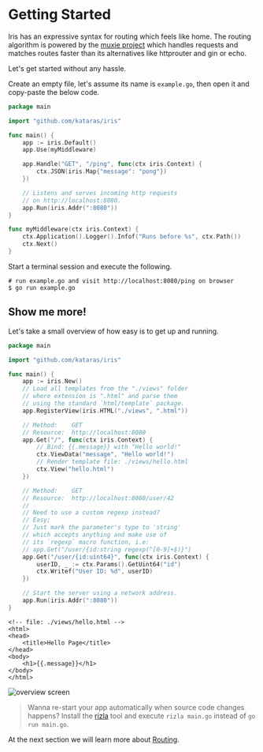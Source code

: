 # Getting Started

Iris has an expressive syntax for routing which feels like home. The routing algorithm is powered by the [muxie project](https://github.com/kataras/muxie) which handles requests and matches routes faster than its alternatives like httprouter and gin or echo.

Let's get started without any hassle.

Create an empty file, let's assume its name is `example.go`, then open it and copy-paste the below code.

```go
package main

import "github.com/kataras/iris"

func main() {
    app := iris.Default()
    app.Use(myMiddleware)

    app.Handle("GET", "/ping", func(ctx iris.Context) {
        ctx.JSON(iris.Map{"message": "pong"})
    })

    // Listens and serves incoming http requests
    // on http://localhost:8080.
    app.Run(iris.Addr(":8080"))
}

func myMiddleware(ctx iris.Context) {
    ctx.Application().Logger().Infof("Runs before %s", ctx.Path())
    ctx.Next()
}
```

Start a terminal session and execute the following.

```text
# run example.go and visit http://localhost:8080/ping on browser
$ go run example.go
```

## Show me more!

Let's take a small overview of how easy is to get up and running.

```go
package main

import "github.com/kataras/iris"

func main() {
    app := iris.New()
    // Load all templates from the "./views" folder
    // where extension is ".html" and parse them
    // using the standard `html/template` package.
    app.RegisterView(iris.HTML("./views", ".html"))

    // Method:    GET
    // Resource:  http://localhost:8080
    app.Get("/", func(ctx iris.Context) {
        // Bind: {{.message}} with "Hello world!"
        ctx.ViewData("message", "Hello world!")
        // Render template file: ./views/hello.html
        ctx.View("hello.html")
    })

    // Method:    GET
    // Resource:  http://localhost:8080/user/42
    //
    // Need to use a custom regexp instead?
    // Easy;
    // Just mark the parameter's type to 'string'
    // which accepts anything and make use of
    // its `regexp` macro function, i.e:
    // app.Get("/user/{id:string regexp(^[0-9]+$)}")
    app.Get("/user/{id:uint64}", func(ctx iris.Context) {
        userID, _ := ctx.Params().GetUint64("id")
        ctx.Writef("User ID: %d", userID)
    })

    // Start the server using a network address.
    app.Run(iris.Addr(":8080"))
}
```

```markup
<!-- file: ./views/hello.html -->
<html>
<head>
    <title>Hello Page</title>
</head>
<body>
    <h1>{{.message}}</h1>
</body>
</html>
```

![overview screen](https://github.com/kataras/build-a-better-web-together/raw/master/overview_screen_1.png)

> Wanna re-start your app automatically when source code changes happens? Install the [rizla](https://github.com/kataras/rizla) tool and execute `rizla main.go` instead of `go run main.go`.

At the next section we will learn more about [Routing](routing/).

